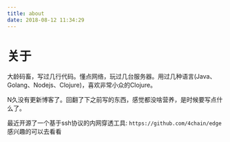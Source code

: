 ```yaml
---
title: about
date: 2018-08-12 11:34:29
---
```


# 关于

大龄码畜，写过几行代码。懂点网络，玩过几台服务器。用过几种语言(Java、Golang、Nodejs、Clojure)，喜欢非常小众的Clojure。

N久没有更新博客了。回翻了下之前写的东西，感觉都没啥营养，是时候要写点什么了。

最近开源了一个基于ssh协议的内网穿透工具: `https://github.com/4chain/edge`感兴趣的可以去看看

